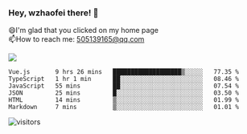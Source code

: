 ### Hey, wzhaofei there! 👋

😄I'm glad that you clicked on my home page<br>
📫How to reach me: 505139165@qq.com<br>

![](https://github-readme-stats.vercel.app/api?username=wang-zhaofei&show_icons=true)

<!--START_SECTION:waka-->

```text
Vue.js       9 hrs 26 mins   ███████████████████▒░░░░░   77.35 %
TypeScript   1 hr 1 min      ██░░░░░░░░░░░░░░░░░░░░░░░   08.46 %
JavaScript   55 mins         ██░░░░░░░░░░░░░░░░░░░░░░░   07.54 %
JSON         25 mins         █░░░░░░░░░░░░░░░░░░░░░░░░   03.50 %
HTML         14 mins         ▒░░░░░░░░░░░░░░░░░░░░░░░░   01.99 %
Markdown     7 mins          ▒░░░░░░░░░░░░░░░░░░░░░░░░   01.01 %
```

<!--END_SECTION:waka-->

![visitors](https://visitor-badge.glitch.me/badge?page_id=wzhaofei)


<!--
**wzhaofei/wzhaofei** is a ✨ _special_ ✨ repository because its `README.md` (this file) appears on your GitHub profile.

[<img align="right" width="50%" src="https://github-readme-stats.vercel.app/api?username=wzhaofei&show_icons=true">](https://metrics.lecoq.io/wzhaofei#gh-light-mode-only)

Here are some ideas to get you started:

- 🔭 I’m currently working on ...
- 🌱 I’m currently learning ...
- 👯 I’m looking to collaborate on ...
- 🤔 I’m looking for help with ...
- 💬 Ask me about ...
- 📫 How to reach me: ...
- 😄 Pronouns: ...
- ⚡ Fun fact: ...
-->
